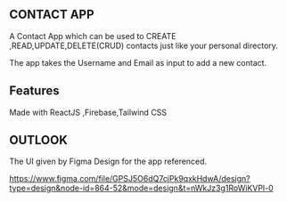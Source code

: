 ## CONTACT APP

A Contact App which can be used to CREATE ,READ,UPDATE,DELETE(CRUD) contacts just like your personal directory.

The app takes the Username and Email as input to add a new contact.

## Features

Made with ReactJS ,Firebase,Tailwind CSS



## OUTLOOK
The UI given by Figma Design for the app referenced. 

https://www.figma.com/file/GPSJ5O6dQ7cjPk9qxkHdwA/design?type=design&node-id=864-52&mode=design&t=nWkJz3g1RoWiKVPl-0
